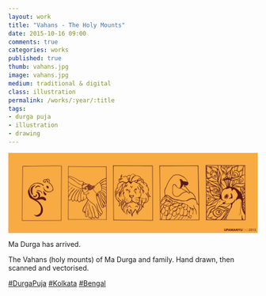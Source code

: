 ```yaml
---
layout: work
title: "Vahans - The Holy Mounts"
date: 2015-10-16 09:00
comments: true
categories: works
published: true
thumb: vahans.jpg
image: vahans.jpg
medium: traditional & digital
class: illustration
permalink: /works/:year/:title
tags:
- durga puja
- illustration
- drawing
---
```


<img src="/images/works/vahans.jpg" align="middle"/>

Ma Durga has arrived.

The Vahans (holy mounts) of Ma Durga and family. Hand drawn, then scanned and vectorised.

[#DurgaPuja](https://www.facebook.com/hashtag/durgapuja) [#Kolkata](https://www.facebook.com/hashtag/kolkata) [#Bengal](https://www.facebook.com/hashtag/bengal)